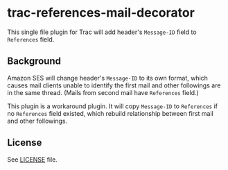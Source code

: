 # trac-references-mail-decorator

This single file plugin for Trac will add header's `Message-ID` field to `References` field.

## Background

Amazon SES will change header's `Message-ID` to its own format, which causes mail clients unable to identify the first mail and other followings are in the same thread.  (Mails from second mail have `References` field.)

This plugin is a workaround plugin.  It will copy `Message-ID` to `References` if no `References` field existed, which rebuild relationship between first mail and other followings.

## License

See [LICENSE](LICENSE) file.
